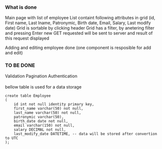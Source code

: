 ### What is done
Main page with list of employee
List containt following attributes in grid (id, First name, Last lname, Patronymic, Birth date, Email, Salary, Last modify date)
Grid is sortable by clicking header
Grid has a filter, by anetering filter and pressing Enter new GET requested will be sent to server and result of this request displayed

Adding and editing employee done (one component is resposible for add and edit)

### TO BE DONE
Validation
Pagination
Authentication


####
bellow table is used for a data storage

````
create table Employee
(
    id int not null identity primary key,
    first_name varchar(50) not null,
    last_name varchar(50) not null,
    patronymic varchar(50),
    birth_date date not null,
    email varchar(150) not null,
    salary DECIMAL not null,
    last_modify_date DATETIME, -- data will be stored after convertion to UTC
);
````